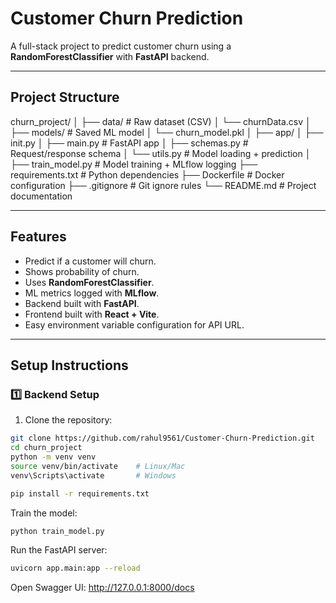 <!-- @format -->

# Customer Churn Prediction

A full-stack project to predict customer churn using a
**RandomForestClassifier** with **FastAPI** backend.

---

## **Project Structure**

churn_project/
│
├── data/ # Raw dataset (CSV)
│ └── churnData.csv
│
├── models/ # Saved ML model
│ └── churn_model.pkl
│
├── app/
│ ├── init.py
│ ├── main.py # FastAPI app
│ ├── schemas.py # Request/response schema
│ └── utils.py # Model loading + prediction
│
├── train_model.py # Model training + MLflow logging
├── requirements.txt # Python dependencies
├── Dockerfile # Docker configuration
├── .gitignore # Git ignore rules
└── README.md # Project documentation

---

## **Features**

- Predict if a customer will churn.
- Shows probability of churn.
- Uses **RandomForestClassifier**.
- ML metrics logged with **MLflow**.
- Backend built with **FastAPI**.
- Frontend built with **React + Vite**.
- Easy environment variable configuration for API URL.

---

## **Setup Instructions**

### 1️⃣ Backend Setup

1. Clone the repository:

```bash
git clone https://github.com/rahul9561/Customer-Churn-Prediction.git
cd churn_project
python -m venv venv
source venv/bin/activate    # Linux/Mac
venv\Scripts\activate       # Windows

pip install -r requirements.txt
```

Train the model:

```bash
python train_model.py
```

Run the FastAPI server:

```bash
uvicorn app.main:app --reload
```

Open Swagger UI: http://127.0.0.1:8000/docs
